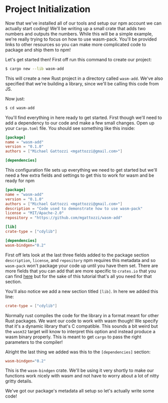 # Project Initialization

Now that we've installed all of our tools and setup our npm account we can actually start coding!
We'll be writing up a small crate that adds two numbers and outputs the numbers. While this will
be a simple example, we're really trying to focus on how to use wasm-pack. You'll be provided links
to other resources so you can make more complicated code to package and ship them to npm!

Let's get started then! First off run this command to create our project:

```bash
$ cargo new --lib wasm-add
```

This will create a new Rust project in a directory called `wasm-add`. We've also specified that
we're building a library, since we'll be calling this code from JS.

Now just:

```bash
$ cd wasm-add
```

You'll find everything in here ready to get started. First though we'll need to add a dependency to
our code and make a few small changes. Open up your `Cargo.toml` file. You should see something like
this inside:

```toml
[package]
name = "wasm-add"
version = "0.1.0"
authors = ["Michael Gattozzi <mgattozzi@gmail.com>"]

[dependencies]
```

This configuration file sets up everything we need to get started but we'll need a few extra fields
and settings to get this to work for wasm and be ready for npm

```toml
[package]
name = "wasm-add"
version = "0.1.0"
authors = ["Michael Gattozzi <mgattozzi@gmail.com>"]
description = "Code used to demonstrate how to use wasm-pack"
license = "MIT/Apache-2.0"
repository = "https://github.com/mgattozzi/wasm-add"

[lib]
crate-type = ["cdylib"]

[dependencies]
wasm-bindgen="0.2"
```

First off lets look at the last three fields added to the package section `description`, `license`,
and `repository` npm requires this metadata and so `wasm-pack` won't package your code up until you
have them set. There are more fields that you can add that are more specific to `crates.io` that you
can find [here](https://doc.rust-lang.org/cargo/reference/manifest.html) but for the sake of this
tutorial that's all you need for that section.

You'll also notice we add a new section titled `[lib]`. In here we added this line:

```toml
crate-type = ["cdylib"]
```

Normally rust compiles the code for the library in a format meant for other Rust packages. We want
our code to work with wasm though! We specify that it's a dynamic library that's C compatible. This
sounds a bit weird but the `wasm32` target will know to interpret this option and instead produce
a wasm binary properly. This is meant to get `cargo` to pass the right parameters to the compiler!

Alright the last thing we added was this to the `[dependencies]` section:

```toml
wasm-bindgen="0.2"
```

This is the `wasm-bindgen` crate. We'll be using it very shortly to make our functions work nicely
with wasm and not have to worry about a lot of nitty gritty details.

We've got our package's metadata all setup so let's actually write some code!
